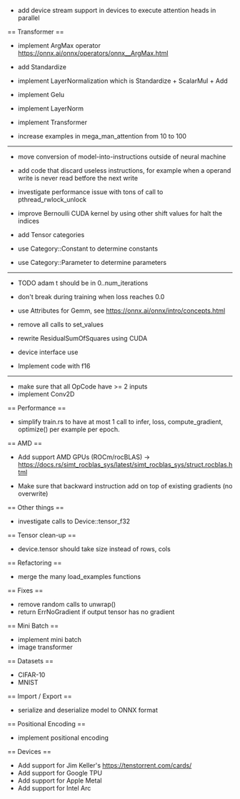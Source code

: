 - add device stream support in devices to execute attention heads in parallel

== Transformer ==

- implement ArgMax operator https://onnx.ai/onnx/operators/onnx__ArgMax.html
- add Standardize

- implement LayerNormalization which is Standardize + ScalarMul + Add
- implement Gelu
- implement LayerNorm
- implement Transformer
- increase examples in mega_man_attention from 10 to 100

---------------

- move conversion of model-into-instructions outside of neural machine
- add code that discard useless instructions, for example when a operand write is never read betfore the next write
- investigate performance issue with tons of call to pthread_rwlock_unlock

- improve Bernoulli CUDA kernel by using other shift values for halt the indices

- add Tensor categories
- use Category::Constant to determine constants
- use Category::Parameter to determine parameters

---------------
- TODO adam t should be in 0..num_iterations
- don't break during training when loss reaches 0.0

- use Attributes for Gemm, see https://onnx.ai/onnx/intro/concepts.html
- remove all calls to set_values
- rewrite ResidualSumOfSquares using CUDA

- device interface use <T>
- Implement code with f16

---------------------

- make sure that all OpCode have >= 2 inputs
- implement Conv2D

== Performance ==

- simplify train.rs to have at most 1 call to infer, loss, compute_gradient, optimize() per example per epoch.

== AMD ==

- Add support AMD GPUs (ROCm/rocBLAS) -> https://docs.rs/simt_rocblas_sys/latest/simt_rocblas_sys/struct.rocblas.html

- Make sure that backward instruction add on top of existing gradients (no overwrite)

== Other things ==

- investigate calls to Device::tensor_f32

== Tensor clean-up ==

- device.tensor should take size instead of rows, cols

== Refactoring ==

- merge the many load_examples functions

== Fixes ==

- remove random calls to unwrap()
- return ErrNoGradient if output tensor has no gradient

== Mini Batch ==

- implement mini batch
- image transformer

== Datasets ==

- CIFAR-10
- MNIST

== Import / Export ==

- serialize and deserialize model to ONNX format

== Positional Encoding ==

- implement positional encoding

== Devices ==

- Add support for Jim Keller's https://tenstorrent.com/cards/
- Add support for Google TPU
- Add support for Apple Metal
- Add support for Intel Arc
